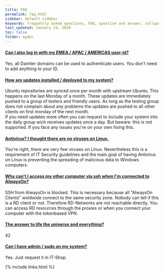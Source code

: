 ```yaml
---
title: FAQ
permalink: faq.html
sidebar: default_sidebar
keywords: frequently asked questions, FAQ, question and answer, collapsible sections, expand, collapse
last_updated: January 24, 2019
toc: false
folder: mydoc
---
```



<div class="panel-group" id="accordion">
                    <div class="panel panel-default">
                        <div class="panel-heading">
                            <h4 class="panel-title">
                                <a class="noCrossRef accordion-toggle" data-toggle="collapse" data-parent="#accordion" href="#collapseTwo">Can I also log in with my EMEA / APAC / AMERICAS user-id?</a>
                            </h4>
                        </div>
                        <div id="collapseTwo" class="panel-collapse collapse noCrossRef">
                            <div class="panel-body">
                                Yes, all Daimler domains can be used to authenticate users. You don't need to add anything to your ID.
                            </div>
                        </div>
                    </div>
                    <!-- /.panel -->
                    <div class="panel panel-default">
                        <div class="panel-heading">
                            <h4 class="panel-title">
                                <a class="noCrossRef accordion-toggle" data-toggle="collapse" data-parent="#accordion" href="#collapseThree">How are updates installed / deployed to my system?</a>
                            </h4>
                        </div>
                        <div id="collapseThree" class="panel-collapse collapse noCrossRef">
                            <div class="panel-body">
                                Ubuntu repositories are synced once per month with upstream Ubuntu. This happens on the last Monday of a month. These updates are immediately pushed to a group of testers and friendly users. As long as the testing group does not complain about any problems the updates are pushed to all other clients on first monday of the next month.<br/> If you need updates more often you can request to include your system into the daily group wich receives updates once a day. But beware: this is not supported. If you face any issues you're on your own fixing this.
                            </div>
                        </div>
                    </div>
                    <!-- /.panel -->
                    <div class="panel panel-default">
                        <div class="panel-heading">
                            <h4 class="panel-title">
                                <a class="noCrossRef accordion-toggle" data-toggle="collapse" data-parent="#accordion" href="#collapseFour">Antivirus? I thought there are no viruses on Linux.</a>
                            </h4>
                        </div>
                        <div id="collapseFour" class="panel-collapse collapse">
                            <div class="panel-body">
                                You're right, there are very few viruses on Linux. Nevertheless this is a requirement of IT Security guidelines and the main goal of having Antivirus on Linux is preventing the spreading of malicious data to Windows computers.
                            </div>
                        </div>
                    </div>
                    <!-- /.panel -->
                    <div class="panel panel-default">
                        <div class="panel-heading">
                            <h4 class="panel-title">
                                <a class="noCrossRef accordion-toggle" data-toggle="collapse" data-parent="#accordion" href="#collapseFive">Why can't I access my other computer via ssh when I'm connected to AlwaysOn?</a>
                            </h4>
                        </div>
                        <div id="collapseFive" class="panel-collapse collapse">
                            <div class="panel-body">
                                SSH from AlwaysOn is blocked. This is necessary because all "AlwaysOn Clients" woldwide connect to the same security zone. Nobody can tell if this is a RD client or not. Therefore RD-Networks are not reachable directly. You can access RD resources through the proxies or when you connect your computer with the tokenbased VPN.
                            </div>
                        </div>
                    </div>
                    <!-- /.panel -->
                    <div class="panel panel-default">
                        <div class="panel-heading">
                            <h4 class="panel-title">
                                <a class="noCrossRef accordion-toggle" data-toggle="collapse" data-parent="#accordion" href="#collapseOne">The answer to life the universe and everything?</a>
                            </h4>
                        </div>
                        <div id="collapseOne" class="panel-collapse collapse noCrossRef">
                            <div class="panel-body">
                                42
                            </div>
                        </div>
                    </div>
                    <!-- /.panel -->
                    <div class="panel panel-default">
                        <div class="panel-heading">
                            <h4 class="panel-title">
                                <a class="noCrossRef accordion-toggle" data-toggle="collapse" data-parent="#accordion" href="#collapseFive">Can I have admin / sudo on my system?</a>
                            </h4>
                        </div>
                        <div id="collapseFive" class="panel-collapse collapse">
                            <div class="panel-body">
                                Yes. Just request it in IT-Shop.
                            </div>
                        </div>
                    </div>
                    <!-- /.panel -->
</div>
<!-- /.panel-group -->

{% include links.html %}

